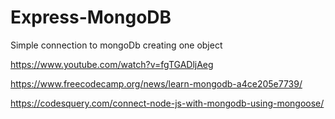 # Express-MongoDB
Simple connection to mongoDb creating one object


https://www.youtube.com/watch?v=fgTGADljAeg

https://www.freecodecamp.org/news/learn-mongodb-a4ce205e7739/

https://codesquery.com/connect-node-js-with-mongodb-using-mongoose/
